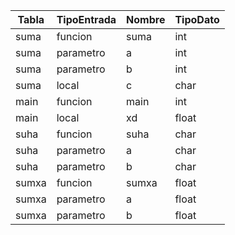 | Tabla | TipoEntrada | Nombre | TipoDato |
| ----- | ----------- | ------ | -------- |
| suma  | funcion     | suma   | int      |
| suma  | parametro   | a      | int      |
| suma  | parametro   | b      | int      |
| suma  | local       | c      | char     |
| main  | funcion     | main   | int      |
| main  | local       | xd     | float    |
| suha  | funcion     | suha   | char     |
| suha  | parametro   | a      | char     |
| suha  | parametro   | b      | char     |
| sumxa | funcion     | sumxa  | float    |
| sumxa | parametro   | a      | float    |
| sumxa | parametro   | b      | float    |

